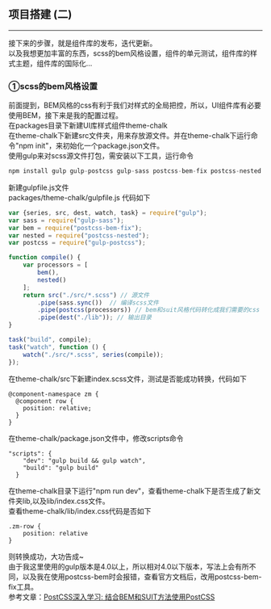 ## 项目搭建 (二)
---

接下来的步骤，就是组件库的发布，迭代更新。
<br>
以及我想更加丰富的东西，scss的bem风格设置，组件的单元测试，组件库的样式主题，组件库的国际化...

### ①scss的bem风格设置
前面提到，BEM风格的css有利于我们对样式的全局把控，所以，UI组件库有必要使用BEM，接下来是我的配置过程。
<br>
在packages目录下新建UI库样式组件theme-chalk
<br>
在theme-chalk下新建src文件夹，用来存放源文件。并在theme-chalk下运行命令"npm init"，来初始化一个package.json文件。
<br>
使用gulp来对scss源文件打包，需安装以下工具，运行命令
```js
npm install gulp gulp-postcss gulp-sass postcss-bem-fix postcss-nested -D
```
新建gulpfile.js文件
<br>
packages/theme-chalk/gulpfile.js 代码如下
```js
var {series, src, dest, watch, task} = require("gulp");
var sass = require("gulp-sass");
var bem = require("postcss-bem-fix");
var nested = require("postcss-nested");
var postcss = require("gulp-postcss");

function compile() {
    var processors = [
        bem(),
        nested()
    ];
    return src("./src/*.scss") // 源文件
        .pipe(sass.sync())  // 编译scss文件
        .pipe(postcss(processors)) // bem和suit风格代码转化成我们需要的css
        .pipe(dest("./lib")); // 输出目录
}

task("build", compile);
task("watch", function () {
    watch("./src/*.scss", series(compile));
});

```
在theme-chalk/src下新建index.scss文件，测试是否能成功转换，代码如下
```
@component-namespace zm {
  @component row {
    position: relative;
  }
}
```
在theme-chalk/package.json文件中，修改scripts命令
```
"scripts": {
    "dev": "gulp build && gulp watch",
    "build": "gulp build"
  }
```
在theme-chalk目录下运行"npm run dev"，查看theme-chalk下是否生成了新文件夹lib,以及lib/index.css文件。
<br>
查看theme-chalk/lib/index.css代码是否如下
```
.zm-row {
    position: relative
}
```
则转换成功，大功告成~
<br>
由于我这里使用的gulp版本是4.0以上，所以相对4.0以下版本，写法上会有所不同，以及我在使用postcss-bem时会报错，查看官方文档后，改用postcss-bem-fix工具。
<br>
参考文章：[PostCSS深入学习: 结合BEM和SUIT方法使用PostCSS](https://www.w3cplus.com/PostCSS/using-postcss-with-bem-and-suit-methodologies.html)